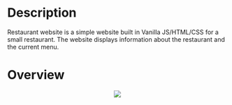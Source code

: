 # Description
Restaurant website is a simple website built in Vanilla JS/HTML/CSS for a small restaurant.
The website displays information about the restaurant and the current menu.

# Overview
<p align="center">
  <img src="https://github.com/Franco-Diaz-Licham/RestaurantWebsite/assets/138960498/cbd0185a-cc7f-4b98-87cd-0205a78b62bc" />
</p>
